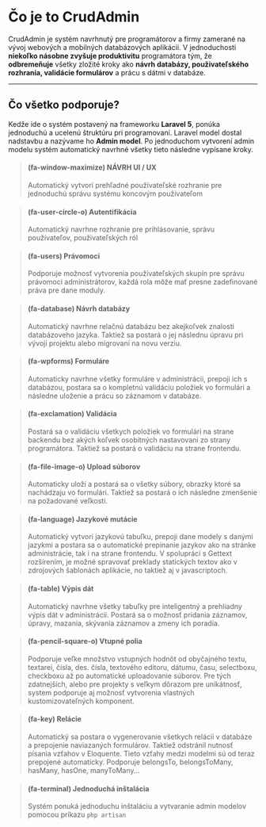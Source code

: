 # Čo je to CrudAdmin

CrudAdmin je systém navrhnutý pre programátorov a firmy zamerané na vývoj
webových a mobilných databázových aplikácii. V jednoduchosti **niekoľko násobne
zvyšuje produktivitu** programátora tým, že **odbremeňuje** všetky zložité kroky ako
**návrh databázy, použivateľského rozhrania, validácie formulárov** a prácu s
dátmi v databáze.

---

## Čo všetko podporuje?

Kedže ide o systém postavený na frameworku **Laravel 5**, ponúka jednoduchú a
ucelenú štruktúru pri programovaní. Laravel model dostal nadstavbu a
nazývame ho **Admin model**. Po jednoduchom vytvorení admin modelu systém
automatický navrhné všetky tieto následne vypísane kroky.

<!-- -->
> #### (fa-window-maximize) NÁVRH UI / UX
> Automatický vytvorí prehľadné používateľské rozhranie pre jednoduchú správu systému koncovým používateľom

<!-- -->
> #### (fa-user-circle-o) Autentifikácia
> Automatický navrhne rozhranie pre prihlásovanie, správu používateľov, použivateľských ról

<!-- -->
> #### (fa-users) Právomoci
> Podporuje možnosť vytvorenia používateľských skupín pre správu právomoci administrátorov, každá rola môže mať presne zadefinované práva pre dane moduly.

<!-- -->
> #### (fa-database) Návrh databázy
> Automatický navrhne relačnú databázu bez akejkoľvek znalosti databázoveho jazyka. Taktiež sa postará o jej následnu úpravu pri vývoji projektu alebo migrovaní na novu verziu.

<!-- -->
> #### (fa-wpforms) Formuláre
> Automaticky navrhne všetky formuláre v administrácii, prepoji ich s databázou, postara sa o kompletnú validáciu položiek vo formulári a následne uloženie a prácu so záznamom v databáze.

<!-- -->
> #### (fa-exclamation) Validácia
> Postará sa o validáciu všetkych položiek vo formulári na strane backendu bez akých koľvek osobitných nastavovani zo strany programátora. Taktiež sa postará o validáciu na strane frontendu.

<!-- -->
> #### (fa-file-image-o) Upload súborov
> Automaticky uloží a postará sa o všetky súbory, obrazky ktoré sa nachádzaju vo formulári. Taktiež sa postará o ich následne zmenšenie na požadované veľkosti.

<!-- -->
> #### (fa-language) Jazykové mutácie
> Automatický vytvori jazykovú tabuľku, prepoji dane modely s danými jazykmi a postara sa o automatické prepinanie jazykov ako na stránke administrácie, tak i na strane frontendu. V spolupráci s Gettext rozšírením, je možné spravovať preklady statických textov ako v zdrojových šablonách aplikácie, no taktiež aj v javascriptoch.

<!-- -->
> #### (fa-table) Výpis dát
> Automatický navrhne všetky tabuľky pre inteligentný a prehliadny výpis dát v administrácii. Postará sa o možnosť pridania záznamov, úpravy, mazania, skývania záznamov a zmeny ich poradia.

<!-- -->
> #### (fa-pencil-square-o) Vtupné polia
> Podporuje veľke množstvo vstupných hodnôt od obyčajného textu, textarei, čísla, des. čísla, textového editoru, dátumu, času, selectboxu, checkboxu až po automatické uploadovanie súborov. Pre tých zdatnejších, alebo pre projekty s veľkym dôrazom pre unikátnosť, system podporuje aj možnosť vytvorenia vlastných kustomizovateľných komponent.

<!-- -->
> #### (fa-key) Relácie
> Automatický sa postara o vygenerovanie všetkych relácii v databáze a prepojenie naviazaných formulárov. Taktiež odstránil nutnosť písania vzťahov v Eloquente. Tieto vzťahy medzi modelmi sú od teraz prepojené automaticky. Podporuje belongsTo, belongsToMany, hasMany, hasOne, manyToMany...

<!-- -->
> #### (fa-terminal) Jednoduchá inštalácia
> Systém ponuká jednoduchu inštaláciu a vytvaranie admin modelov pomocou príkazu `php artisan`